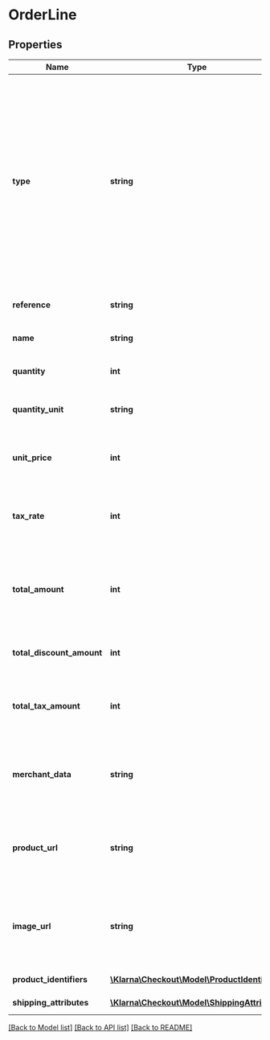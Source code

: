 # OrderLine

## Properties
Name | Type | Description | Notes
------------ | ------------- | ------------- | -------------
**type** | **string** | Type of the order line item. The possible values are:&lt;ul&gt;&lt;li&gt;&lt;em&gt;physical (physical good)&lt;/em&gt;&lt;/li&gt;&lt;li&gt;&lt;em&gt;discount&lt;/em&gt;&lt;/li&gt;&lt;li&gt;&lt;em&gt;shipping_fee&lt;/em&gt;&lt;/li&gt;&lt;li&gt;&lt;em&gt;sales_tax (depends on the country/city, usually called VAT)&lt;/em&gt;&lt;/li&gt;&lt;li&gt;&lt;em&gt;digital (digital good)&lt;/em&gt;&lt;/li&gt;&lt;li&gt;&lt;em&gt;gift_card&lt;/em&gt;&lt;/li&gt;&lt;li&gt;&lt;em&gt;store_credit (credit from the merchant)&lt;/em&gt;&lt;/li&gt;&lt;li&gt;&lt;em&gt;surcharge (extra charge)&lt;/em&gt;&lt;/li&gt;&lt;/ul&gt; | [optional] 
**reference** | **string** | Article number, SKU or similar. (max 64 characters) | [optional] 
**name** | **string** | Descriptive name of the order line item (max 255 characters) | 
**quantity** | **int** | Non-negative number. Quantity of the order line item. | 
**quantity_unit** | **string** | Unit used to describe the quantity, e.g. kg, pcs... If defined has to be 1-8 characters | [optional] 
**unit_price** | **int** | Minor units. Includes tax, excludes discount. (max value: 100000000).  Example: 100 Euros should be 10000. | 
**tax_rate** | **int** | Non-negative value. The percentage value is represented with two implicit decimals. (max 10000)  Example: 25% should be 2500. | 
**total_amount** | **int** | Minor units. Includes tax and discount.   Example: 25 euros should be 2500 Value &#x3D; (quantity x unit_price) - total_discount_amount. (max value: 100000000) | 
**total_discount_amount** | **int** | Non-negative minor units. Includes tax.  Example: 25 euros should be 2500 | [optional] 
**total_tax_amount** | **int** | Must be within ±1 of total_amount - total_amount \\* 10000 / (10000 + tax_rate). Negative when type is discount. | 
**merchant_data** | **string** | Property used to store additional metadata per item that will be returned whenever an order is read from Klarna. Pass through field. (max 1024 characters). | [optional] 
**product_url** | **string** | URL to the product page that can be later embedded in communications between Klarna and the customer. (max 1024 characters) | [optional] 
**image_url** | **string** | URL to an image that can be later embedded in communications between Klarna and the customer. (max 1024 characters)  Improves post-purchase customer experiences. | [optional] 
**product_identifiers** | [**\Klarna\Checkout\Model\ProductIdentifiers**](ProductIdentifiers.md) | Additional information identifying an item | [optional] 
**shipping_attributes** | [**\Klarna\Checkout\Model\ShippingAttributes**](ShippingAttributes.md) | Shipping attributes of an item | [optional] 

[[Back to Model list]](../README.md#documentation-for-models) [[Back to API list]](../README.md#documentation-for-api-endpoints) [[Back to README]](../README.md)


